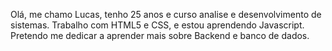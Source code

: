 Olá, me chamo Lucas, tenho 25 anos e curso analise e desenvolvimento de sistemas. Trabalho com HTML5 e CSS, e estou aprendendo Javascript. Pretendo me dedicar a aprender mais sobre Backend e banco de dados.
